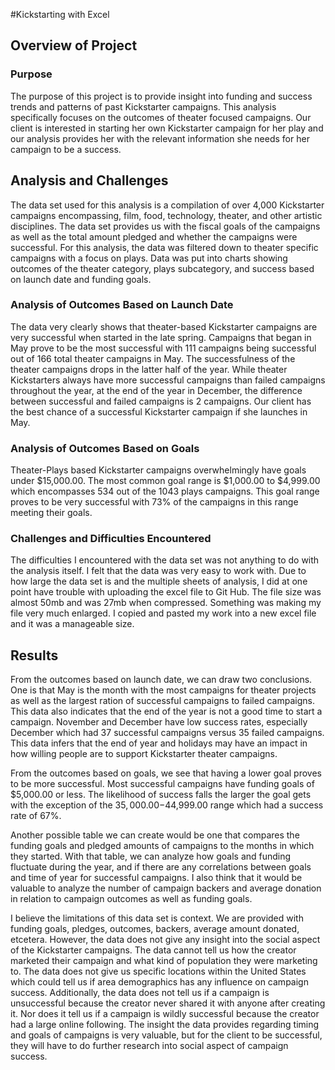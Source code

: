 #Kickstarting with Excel

## Overview of Project

### Purpose
The purpose of this project is to provide insight into funding and success trends and patterns of past Kickstarter campaigns. This analysis specifically focuses on the outcomes of theater focused campaigns. Our client is interested in starting her own Kickstarter campaign for her play and our analysis provides her with the relevant information she needs for her campaign to be a success.

## Analysis and Challenges
The data set used for this analysis is a compilation of over 4,000 Kickstarter campaigns encompassing, film, food, technology, theater, and other artistic disciplines. The data set provides us with the fiscal goals of the campaigns as well as the total amount pledged and whether the campaigns were successful. For this analysis, the data was filtered down to theater specific campaigns with a focus on plays. Data was put into charts showing outcomes of the theater category, plays subcategory, and success based on launch date and funding goals.

### Analysis of Outcomes Based on Launch Date
The data very clearly shows that theater-based Kickstarter campaigns are very successful when started in the late spring. Campaigns that began in May prove to be the most successful with 111 campaigns being successful out of 166 total theater campaigns in May. The successfulness of the theater campaigns drops in the latter half of the year. While theater Kickstarters always have more successful campaigns than failed campaigns throughout the year, at the end of the year in December, the difference between successful and failed campaigns is 2 campaigns. Our client has the best chance of a successful Kickstarter campaign if she launches in May.

### Analysis of Outcomes Based on Goals
Theater-Plays based Kickstarter campaigns overwhelmingly have goals under $15,000.00. The most common goal range is $1,000.00 to $4,999.00 which encompasses 534 out of the 1043 plays campaigns. This goal range proves to be very successful with 73% of the campaigns in this range meeting their goals. 

### Challenges and Difficulties Encountered
The difficulties I encountered with the data set was not anything to do with the analysis itself. I felt that the data was very easy to work with. Due to how large the data set is and the multiple sheets of analysis, I did at one point have trouble with uploading the excel file to Git Hub. The file size was almost 50mb and was 27mb when compressed. Something was making my file very much enlarged. I copied and pasted my work into a new excel file and it was a manageable size. 

## Results
From the outcomes based on launch date, we can draw two conclusions. One is that May is the month with the most campaigns for theater projects as well as the largest ration of successful campaigns to failed campaigns. This data also indicates that the end of the year is not a good time to start a campaign. November and December have low success rates, especially December which had 37 successful campaigns versus 35 failed campaigns. This data infers that the end of year and holidays may have an impact in how willing people are to support Kickstarter theater campaigns.

From the outcomes based on goals, we see that having a lower goal proves to be more successful. Most successful campaigns have funding goals of $5,000.00 or less. The likelihood of success falls the larger the goal gets with the exception of the $35,000.00-$44,999.00 range which had a success rate of 67%.

Another possible table we can create would be one that compares the funding goals and pledged amounts of campaigns to the months in which they started. With that table, we can analyze how goals and funding fluctuate during the year, and if there are any correlations between goals and time of year for successful campaigns. I also think that it would be valuable to analyze the number of campaign backers and average donation in relation to campaign outcomes as well as funding goals. 

I believe the limitations of this data set is context. We are provided with funding goals, pledges, outcomes, backers, average amount donated, etcetera. However, the data does not give any insight into the social aspect of the Kickstarter campaigns. The data cannot tell us how the creator marketed their campaign and what kind of population they were marketing to. The data does not give us specific locations within the United States which could tell us if area demographics has any influence on campaign success. Additionally, the data does not tell us if a campaign is unsuccessful because the creator never shared it with anyone after creating it. Nor does it tell us if a campaign is wildly successful because the creator had a large online following. The insight the data provides regarding timing and goals of campaigns is very valuable, but for the client to be successful, they will have to do further research into social aspect of campaign success. 






